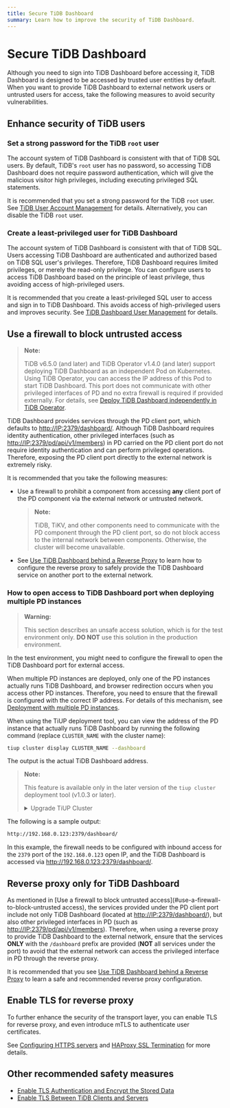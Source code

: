 ```yaml
---
title: Secure TiDB Dashboard
summary: Learn how to improve the security of TiDB Dashboard.
---
```


# Secure TiDB Dashboard

Although you need to sign into TiDB Dashboard before accessing it, TiDB Dashboard is designed to be accessed by trusted user entities by default. When you want to provide TiDB Dashboard to external network users or untrusted users for access, take the following measures to avoid security vulnerabilities.

## Enhance security of TiDB users

### Set a strong password for the TiDB `root` user

The account system of TiDB Dashboard is consistent with that of TiDB SQL users. By default, TiDB's `root` user has no password, so accessing TiDB Dashboard does not require password authentication, which will give the malicious visitor high privileges, including executing privileged SQL statements.

It is recommended that you set a strong password for the TiDB `root` user. See [TiDB User Account Management](/user-account-management.md) for details. Alternatively, you can disable the TiDB `root` user.

### Create a least-privileged user for TiDB Dashboard

The account system of TiDB Dashboard is consistent with that of TiDB SQL. Users accessing TiDB Dashboard are authenticated and authorized based on TiDB SQL user's privileges. Therefore, TiDB Dashboard requires limited privileges, or merely the read-only privilege. You can configure users to access TiDB Dashboard based on the principle of least privilege, thus avoiding access of high-privileged users.

It is recommended that you create a least-privileged SQL user to access and sign in to TiDB Dashboard. This avoids access of high-privileged users and improves security. See [TiDB Dashboard User Management](/dashboard/dashboard-user.md) for details.

## Use a firewall to block untrusted access

> **Note:**
>
> TiDB v6.5.0 (and later) and TiDB Operator v1.4.0 (and later) support deploying TiDB Dashboard as an independent Pod on Kubernetes. Using TiDB Operator, you can access the IP address of this Pod to start TiDB Dashboard. This port does not communicate with other privileged interfaces of PD and no extra firewall is required if provided externally. For details, see [Deploy TiDB Dashboard independently in TiDB Operator](https://docs.pingcap.com/tidb-in-kubernetes/dev/get-started#deploy-tidb-dashboard-independently).

TiDB Dashboard provides services through the PD client port, which defaults to <http://IP:2379/dashboard/>. Although TiDB Dashboard requires identity authentication, other privileged interfaces (such as <http://IP:2379/pd/api/v1/members>) in PD carried on the PD client port do not require identity authentication and can perform privileged operations. Therefore, exposing the PD client port directly to the external network is extremely risky.

It is recommended that you take the following measures:

+ Use a firewall to prohibit a component from accessing **any** client port of the PD component via the external network or untrusted network.

    > **Note:**
    >
    > TiDB, TiKV, and other components need to communicate with the PD component through the PD client port, so do not block access to the internal network between components. Otherwise, the cluster will become unavailable.

+ See [Use TiDB Dashboard behind a Reverse Proxy](/dashboard/dashboard-ops-reverse-proxy.md) to learn how to configure the reverse proxy to safely provide the TiDB Dashboard service on another port to the external network.

### How to open access to TiDB Dashboard port when deploying multiple PD instances

> **Warning:**
>
> This section describes an unsafe access solution, which is for the test environment only. **DO NOT** use this solution in the production environment.

In the test environment, you might need to configure the firewall to open the TiDB Dashboard port for external access.

When multiple PD instances are deployed, only one of the PD instances actually runs TiDB Dashboard, and browser redirection occurs when you access other PD instances. Therefore, you need to ensure that the firewall is configured with the correct IP address. For details of this mechanism, see [Deployment with multiple PD instances](/dashboard/dashboard-ops-deploy.md#deployment-with-multiple-pd-instances).

When using the TiUP deployment tool, you can view the address of the PD instance that actually runs TiDB Dashboard by running the following command (replace `CLUSTER_NAME` with the cluster name):


```bash
tiup cluster display CLUSTER_NAME --dashboard
```

The output is the actual TiDB Dashboard address.

> **Note:**
>
> This feature is available only in the later version of the `tiup cluster` deployment tool (v1.0.3 or later).
>
> <details>
> <summary>Upgrade TiUP Cluster</summary>
>
> ```bash
> tiup update --self
> tiup update cluster --force
> ```
>
> </details>

The following is a sample output:

```bash
http://192.168.0.123:2379/dashboard/
```

In this example, the firewall needs to be configured with inbound access for the `2379` port of the `192.168.0.123` open IP, and the TiDB Dashboard is accessed via <http://192.168.0.123:2379/dashboard/>.

## Reverse proxy only for TiDB Dashboard

As mentioned in [Use a firewall to block untrusted access](#use-a-firewall-to-block-untrusted access), the services provided under the PD client port include not only TiDB Dashboard (located at <http://IP:2379/dashboard/>), but also other privileged interfaces in PD (such as <http://IP:2379/pd/api/v1/members>). Therefore, when using a reverse proxy to provide TiDB Dashboard to the external network, ensure that the services **ONLY** with the `/dashboard` prefix are provided (**NOT** all services under the port) to avoid that the external network can access the privileged interface in PD through the reverse proxy.

It is recommended that you see [Use TiDB Dashboard behind a Reverse Proxy](/dashboard/dashboard-ops-reverse-proxy.md) to learn a safe and recommended reverse proxy configuration.

## Enable TLS for reverse proxy

To further enhance the security of the transport layer, you can enable TLS for reverse proxy, and even introduce mTLS to authenticate user certificates.

See [Configuring HTTPS servers](http://nginx.org/en/docs/http/configuring_https_servers.html) and [HAProxy SSL Termination](https://www.haproxy.com/blog/haproxy-ssl-termination/) for more details.

## Other recommended safety measures

- [Enable TLS Authentication and Encrypt the Stored Data](/enable-tls-between-components.md)
- [Enable TLS Between TiDB Clients and Servers](/enable-tls-between-clients-and-servers.md)
